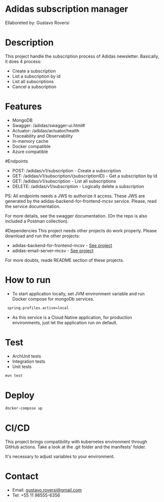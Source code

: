 # Adidas subscription manager 
Ellaboreted by: Gustavo Roversi

# Description
This project handle the subscription process of Adidas newsletter.
Basically, it does 4 process:
 - Create a subscription
 - List a subscription by id
 - List all subscriptions
 - Cancel a subscription

# Features
 - MongoDB
 - Swagger: <Environment DNS>/adidas/swagger-ui.html#
 - Actuator: <Environment DNS>/adidas/actuator/health
 - Traceability and Observability
 - In-memory cache
 - Docker compatible
 - Azure compatible

#Endpoints
 - POST: <Environment DNS>/adidas/v1/subscription - Create a subscription
 - GET:  <Environment DNS>/adidas/v1/subscription/{subscriptionID} - Get a subscription by Id
 - GET:  <Environment DNS>/adidas/v1/subscription - List all subscriptions
 - DELETE: <Environment DNS>/adidas/v1/subscription - Logically delete a subscription

PS: All endpoints needs a JWS to authorize it access. These JWS are generated by the adidas-backend-for-frontend-mcsv service.
Please, read the service documentation.

For more details, see the swagger documentation. (On the repo is also included a Postman collection).

#Dependencies
This project needs other projects do work properly. Please download and run the other projects:
- adidas-backend-for-frontend-mcsv - [See project](https://github.com/groversi/adidas-backend-for-frontend-mcsv)
- adidas-email-server-mcsv - [See project](https://github.com/groversi/adidas-email-server-mcsv)

For more doubts, reade README section of these projects.
 
# How to run
- To start application locally, set JVM environment variable and run Docker compose for mongoDb services. 
```bash
 spring.profiles.active=local 
 ``` 
- As this service is a Cloud Native application, for production environments, just let the application run on default.

# Test
 - ArchUnit tests
 - Integration tests
 - Unit tests

```bash
mvn test
```

# Deploy
```bash
docker-compose up
```

# CI/CD
This project brings compatibility with kubernetes environment through GitHub actions. 
Take a look at the .git folder and the manifests' folder. 

It's necessary to adjust variables to your environment.

# Contact
- Email: gustavo.roversi@gmail.com
- Tel: +55 11 98555-6356



